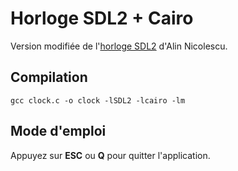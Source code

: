 # Horloge SDL2 + Cairo

Version modifiée de l'[horloge SDL2](https://gitlab.com/alin.nicolescu/SDL2_clock) d'Alin Nicolescu.

## Compilation

```
gcc clock.c -o clock -lSDL2 -lcairo -lm
```

## Mode d'emploi

Appuyez sur **ESC** ou **Q** pour quitter l'application.
